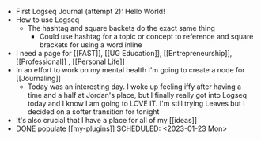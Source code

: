 - First Logseq Journal (attempt 2): Hello World!
- How to use Logseq
	- The hashtag and square backets do the exact same thing
		- Could use hashtag for a topic or concept to reference and square brackets for using a word inline
- I need a page for [[FAST]], [[UG Education]], [[Entrepreneurship]], [[Professional]] , [[Personal Life]]
- In an effort to work on my mental health I'm going to create a node for [[Journaling]]
	- Today was an interesting day. I woke up feeling iffy after having a time and a half at Jordan's place, but I finally really got into Logseq today and I know I am going to LOVE IT. I'm still trying Leaves but I decided on a softer transition for tonight
- It's also crucial that I have a place for all of my [[ideas]]
- DONE populate [[my-plugins]]
  SCHEDULED: <2023-01-23 Mon>